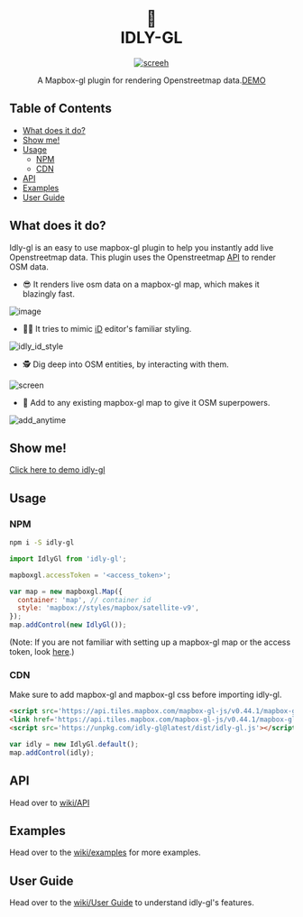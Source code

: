 <h1 align="center">
  <br>
 🍚
  <br>
  IDLY-GL
  <br>
</h1>
<p align="center">
  <a href="https://github.com/kepta/idly">
    <img src="https://user-images.githubusercontent.com/6966254/39964464-e91b3f56-56a2-11e8-80c8-27b915b9f41a.gif"
         alt="screeh">
  </a>
</p>
<div align="center">
A Mapbox-gl plugin for rendering Openstreetmap data.<a href="https://kepta.github.io/idly/idly-gl/">DEMO</a>
</div>

<h2>Table of Contents</h2>

<!-- toc -->

* [What does it do?](#what-does-it-do)
* [Show me!](#show-me)
* [Usage](#usage)
  * [NPM](#npm)
  * [CDN](#cdn)
* [API](#api)
* [Examples](#examples)
* [User Guide](#user-guide)

<!-- tocstop -->

## What does it do?

Idly-gl is an easy to use mapbox-gl plugin to help you instantly add live Openstreetmap data. This plugin uses the Openstreetmap [API](https://wiki.openstreetmap.org/wiki/API_v0.6#Retrieving_map_data_by_bounding_box:_GET_.2Fapi.2F0.6.2Fmap) to render OSM data.

* 😎 It renders live osm data on a mapbox-gl map, which makes it blazingly fast.

![image](https://user-images.githubusercontent.com/6966254/39957287-340973d8-560e-11e8-92ee-73f4fdb85cd2.png)

* 👯‍♀️ It tries to mimic [iD](https://github.com/openstreetmap/iD) editor's familiar styling.

![idly_id_style](https://user-images.githubusercontent.com/6966254/39957431-baeb8c86-5610-11e8-9b7f-a0aca9c884e2.gif)

* 🕵 Dig deep into OSM entities, by interacting with them.

![screen](https://user-images.githubusercontent.com/6966254/38627360-d0e20dc8-3d7c-11e8-9398-31c2ca8c8d64.gif)

* 💪 Add to any existing mapbox-gl map to give it OSM superpowers.

![add_anytime](https://user-images.githubusercontent.com/6966254/39964382-137eb1ee-56a1-11e8-8883-c1ece2606764.gif)

## Show me!

[Click here to demo idly-gl](https://kepta.github.io/idly/idly-gl/)

## Usage

### NPM

```bash
npm i -S idly-gl
```

```javascript
import IdlyGl from 'idly-gl';

mapboxgl.accessToken = '<access_token>';

var map = new mapboxgl.Map({
  container: 'map', // container id
  style: 'mapbox://styles/mapbox/satellite-v9',
});
map.addControl(new IdlyGl());
```

(Note: If you are not familiar with setting up a mapbox-gl map or the access token, look [here](https://www.mapbox.com/mapbox-gl-js/example/simple-map/).)

### CDN

Make sure to add mapbox-gl and mapbox-gl css before importing idly-gl.

```HTML
<script src='https://api.tiles.mapbox.com/mapbox-gl-js/v0.44.1/mapbox-gl.js'></script>
<link href='https://api.tiles.mapbox.com/mapbox-gl-js/v0.44.1/mapbox-gl.css' rel='stylesheet' />
<script src='https://unpkg.com/idly-gl@latest/dist/idly-gl.js'></script>
```

```javascript
var idly = new IdlyGl.default();
map.addControl(idly);
```

## API

Head over to [wiki/API](https://github.com/kepta/idly/wiki/API)

## Examples

Head over to the [wiki/examples](https://github.com/kepta/idly/wiki/examples) for more examples.

## User Guide

Head over to the [wiki/User Guide](https://github.com/kepta/idly/wiki/User_Guide) to understand idly-gl's features.
